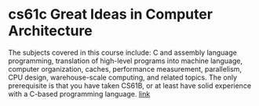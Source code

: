 # cs61c Great Ideas in Computer Architecture
The subjects covered in this course include: C and assembly language programming, translation of high-level programs into machine language, computer organization, caches, performance measurement, parallelism, CPU design, warehouse-scale computing, and related topics. The only prerequisite is that you have taken CS61B, or at least have solid experience with a C-based programming language. [link](http://www-inst.eecs.berkeley.edu/~cs61c/sp17/)
